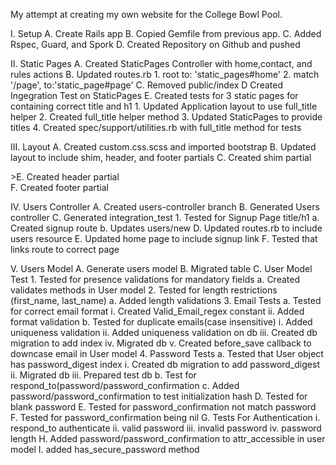 My attempt at creating my own website for the College Bowl Pool.

I. Setup
	A.  Create Rails app
	B.  Copied Gemfile from previous app.
	C.  Added Rspec, Guard, and Spork
	D.  Created Repository on Github and pushed

II.  Static Pages
	A.  Created StaticPages Controller with home,contact, and rules actions
	B.  Updated routes.rb
		1.  root to: 'static_pages#home'
		2. match '/page',  to:'static_page#page'
	C.  Removed public/index
	D   Created Ingegration Test on StaticPages
	E.  Created tests for 3 static pages for containing correct title and h1
		1.  Updated Application layout to use full_title helper
		2.  Created full_title helper method
		3.  Updated StaticPages to provide titles
		4.  Created spec/support/utilities.rb with full_title method for tests

III.  Layout
	A.  Created custom.css.scss and imported bootstrap
	B.  Updated layout to include shim, header, and footer partials
	C.  Created shim partial<br>
	<div>>E.         Created header partial</div>
	F.  Created footer partial

IV.  Users Controller
	A.  Created users-controller branch
	B.  Generated Users controller
	C.  Generated integration_test
		1. Tested for Signup Page title/h1
			a.  Created signup route
			b.  Updates users/new
	D.  Updated routes.rb to include users resource
	E.  Updated home page to include signup link
	F.  Tested that links route to correct page

V.  Users Model
	A.  Generate users model
	B.  Migrated table
	C.  User Model Test
		1.  Tested for presence validations for mandatory fields
			a. Created validates methods in User model
		2.  Tested for length restrictions (first_name, last_name)
			a.  Added length validations
		3.  Email Tests
			a.  Tested for correct email format
				i.   Created Valid_Email_regex constant
				ii.  Added format validation
			b.  Tested for duplicate emails(case insensitive)
				i.   Added uniqueness validation
				ii.  Added uniqueness validation on db
				iii. Created db migration to add index
				iv.  Migrated db
				v.   Created before_save callback to downcase email in User model
		4.  Password Tests
			a.  Tested that User object has password_digest index
				i.   Created db migration to add password_digest
				ii.  Migrated db
				iii. Prepared test db
			b.  Test for respond_to(password/password_confirmation
			c.  Added password/password_confirmation to test initialization hash
			D.  Tested for blank password
			E.  Tested for password_confirmation not match password
			F.  Tested for password_confirmation being nil
			G.  Tests For Authentication
				i.   respond_to authenticate
				ii.  valid password
				iii. invalid password
				iv.  password length
			H.  Added password/password_confirmation to  attr_accessible in user model
			I.  added has_secure_password method



